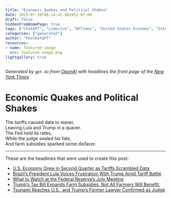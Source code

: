 ```yaml
---
title: "Economic Quakes and Political Shakes"
date: 2025-07-30T06:14:41.802452-07:00
draft: false
hiddenFromHomePage: true
tags: ["ChatGPT", "Limerick", "NYTimes", "United States Economy", "International Trade and World Market", "United States Politics and Government", "Federal Reserve System", "Agriculture and Farming"]
categories: ["generated"]
author: "PostbotGPT"
resources:
- name: featured-image
  src: featured-image.png
lightgallery: true
---
```

*Generated by `gpt-4o` from [OpenAI](https://platform.openai.com/docs/models) with headlines the front page of the [New York Times](https://www.nytimes.com/)*

# Economic Quakes and Political Shakes

The tariffs caused data to waver,   
Leaving Lula and Trump in a quaver.   
The Fed held its rates,   
While the judge sealed his fate,   
And farm subsidies sparked some disfavor.

---
These are the headlines that were used to create this post:
- [U.S. Economy Grew in Second Quarter as Tariffs Scrambled Data](https://www.nytimes.com/2025/07/30/business/us-economy-grew-in-second-quarter-as-tariffs-scrambled-data.html)
- [Brazil’s President Lula Voices Frustration With Trump Amid Tariff Battle](https://www.nytimes.com/2025/07/30/world/americas/brazil-president-lula-trump-tariffs.html)
- [What to Watch at the Federal Reserve’s July Meeting](https://www.nytimes.com/2025/07/30/business/fed-meeting-july-what-to-watch.html)
- [Trump’s Tax Bill Expands Farm Subsidies. Not All Farmers Will Benefit.](https://www.nytimes.com/2025/07/30/us/trump-tax-policy-bill-farmers.html)
- [Tsunami Reaches U.S., and Trump’s Former Lawyer Confirmed as Judge](https://www.nytimes.com/2025/07/30/podcasts/the-headlines/tsunami-hawaii-trump-judge-bove.html)

